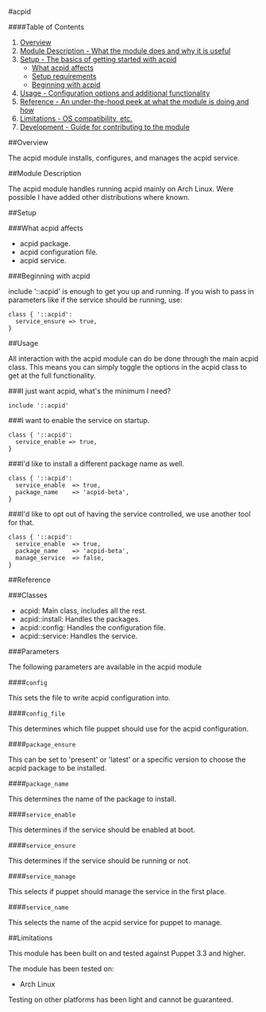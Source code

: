 #acpid

####Table of Contents

1. [Overview](#overview)
2. [Module Description - What the module does and why it is useful](#module-description)
3. [Setup - The basics of getting started with acpid](#setup)
    * [What acpid affects](#what-acpid-affects)
    * [Setup requirements](#setup-requirements)
    * [Beginning with acpid](#beginning-with-acpid)
4. [Usage - Configuration options and additional functionality](#usage)
5. [Reference - An under-the-hood peek at what the module is doing and how](#reference)
5. [Limitations - OS compatibility, etc.](#limitations)
6. [Development - Guide for contributing to the module](#development)

##Overview

The acpid module installs, configures, and manages the acpid service.

##Module Description

The acpid module handles running acpid mainly on Arch Linux. Were possible I have added other distributions where known.

##Setup

###What acpid affects

* acpid package.
* acpid configuration file.
* acpid service.

###Beginning with acpid

include '::acpid' is enough to get you up and running.  If you wish to pass in
parameters like if the service should be running, use:

```puppet
class { '::acpid':
  service_ensure => true,
}
```

##Usage

All interaction with the acpid module can do be done through the main acpid class.
This means you can simply toggle the options in the acpid class to get at the
full functionality.

###I just want acpid, what's the minimum I need?

```puppet
include '::acpid'
```

###I want to enable the service on startup.

```puppet
class { '::acpid':
  service_enable => true,
}
```

###I'd like to install a different package name as well.

```puppet
class { '::acpid':
  service_enable  => true,
  package_name    => 'acpid-beta',
}
```

###I'd like to opt out of having the service controlled, we use another tool for that.

```puppet
class { '::acpid':
  service_enable  => true,
  package_name    => 'acpid-beta',
  manage_service  => false,
}
```

##Reference

###Classes

* acpid: Main class, includes all the rest.
* acpid::install: Handles the packages.
* acpid::config: Handles the configuration file.
* acpid::service: Handles the service.

###Parameters

The following parameters are available in the acpid module

####`config`

This sets the file to write acpid configuration into.

####`config_file`

This determines which file puppet should use for the acpid configuration.

####`package_ensure`

This can be set to 'present' or 'latest' or a specific version to choose the
acpid package to be installed.

####`package_name`

This determines the name of the package to install.

####`service_enable`

This determines if the service should be enabled at boot.

####`service_ensure`

This determines if the service should be running or not.

####`service_manage`

This selects if puppet should manage the service in the first place.

####`service_name`

This selects the name of the acpid service for puppet to manage.


##Limitations

This module has been built on and tested against Puppet 3.3 and higher.

The module has been tested on:

* Arch Linux

Testing on other platforms has been light and cannot be guaranteed. 
